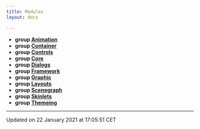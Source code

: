 ```yaml
---
title: Modules
layout: docs

---
```






* **group [Animation](/docs/modules/group___animation/)** 
* **group [Container](/docs/modules/group___container/)** 
* **group [Controls](/docs/modules/group___controls/)** 
* **group [Core](/docs/modules/group___core/)** 
* **group [Dialogs](/docs/modules/group___dialogs/)** 
* **group [Framework](/docs/modules/group___framework/)** 
* **group [Graphic](/docs/modules/group___graphic/)** 
* **group [Layouts](/docs/modules/group___layouts/)** 
* **group [Scenegraph](/docs/modules/group___scenegraph/)** 
* **group [Skinlets](/docs/modules/group___skinlets/)** 
* **group [Themeing](/docs/modules/group___themeing/)** 



-------------------------------

Updated on 22 January 2021 at 17:05:51 CET
